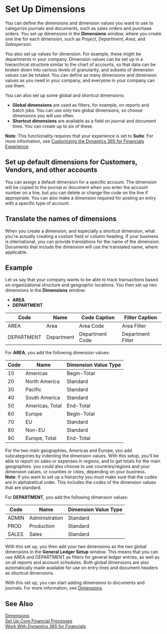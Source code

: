 <properties
                pageTitle="Set Up Dimensions| Financials"
                description="You can define the dimensions and dimension values you want to use to categorize journals and documents, such as sales orders and purchase orders."
                services="project-madeira"
                documentationCenter=""
                authors="bholtorf"/>

<tags
    ms.service="project-madeira"
    ms.topic="article"
    ms.devlang="na"
    ms.tgt_pltfrm="na"
    ms.workload="na"
    ms.date="12/08/2016"
    ms.author="bholtorf" />

# Set Up Dimensions
You can define the dimensions and dimension values you want to use to categorize journals and documents, such as sales orders and purchase orders. You set up dimensions in the **Dimensions** window, where you create one line for each dimension, such as *Project*, *Department*, *Area*, and *Salesperson*.

You also set up values for dimension. For example, these might be departments in your company. Dimension values can be set up in a hierarchical structure similar to the chart of accounts, so that data can be broken down into various levels of granularity, and subsets of dimension values can be totaled. You can define as many dimensions and dimension values as you need in your company, and everyone in your company can use them.

You can also set up some global and shortcut dimensions:  

- **Global dimensions** are used as filters, for example, on reports and batch jobs. You can use only two global dimensions, so choose dimensions you will use often.
- **Shortcut dimensions** are available as a field on journal and document lines. You can create up to six of these.  

**Note**: This functionality requires that your experience is set to **Suite**. For more information, see [Customizing the Dynamics 365 for Financials Experience](ui-experiences.md).

## Set up default dimensions for Customers, Vendors, and other accounts  
You can assign a default dimension for a specific account. The dimension will be copied to the journal or document when you enter the account number on a line, but you can delete or change the code on the line if appropriate. You can also make a dimension required for posting an entry with a specific type of account.  

## Translate the names of dimensions
When you create a dimension, and especially a shortcut dimension, what you're actually creating a custom field or column heading. If your business is international, you can provide translations for the name of the dimension. Documents that include the dimension will use the translated name, where applicable.   

## Example
Let us say that your company wants to be able to track transactions based on organizational structure and geographic locations. You then set up two dimensions in the **Dimensions** window:

- **AREA**  
- **DEPARTMENT**  

|Code |Name |Code Caption |Filter Caption|
|-----|-----|-------------|--------------|
|AREA |Area |Area Code    |Area Filter   |
|DEPARTMENT |Department |Department Code |Department Filter |


For **AREA**, you add the following dimension values:

|Code |Name |Dimension Value Type |
|-----|-----|---------------------|
|10   |Americas |Begin-Total |
|20   |  North America |Standard |
|30   |  Pacific |Standard |
|40   |  South America |Standard |
|50   |Americas, Total |End-Total |
|60   |Europe |Begin-Total |
|70   |  EU |Standard |
|80   |  Non-EU |Standard |
|90   |Europe, Total |End-Total |

For the two main geographies, Americas and Europe, you add subcategories by indenting the dimension values. With this setup, you'll be able to report on sales or expenses in regions, and to get totals for the main geographies. you could also choose to use countries/regions and your dimension values, or counties or cities, depending on your business.  
**Note**: If you want to set up a hierarchy you must make sure that the codes are in alphabetical order. This includes the codes of the dimension values that are standard.  

For **DEPARTMENT**, you add the following dimension values:

|Code |Name |Dimension Value Type |
|-----|-----|---------------------|
|ADMIN |Administration |Standard |
|PROD  |Production |Standard |
|SALES  |Sales |Standard |

With this set up, you then add your two dimensions as the two global dimensions in the **General Ledger Setup** window. This means that you can use AREA and DEPARTMENT as filters for general ledger entries, as well as on all reports and account schedules. Both global dimensions are also automatically made available for use on entry lines and document headers as shortcut dimensions.  

With this set up, you can start adding dimensions to documents and journals. For more information, see [Dimensions](finance-dimensions.md).  

## See Also  
[Dimensions](finance-dimensions.md)  
[Set Up Core Financial Processes](finance-setup-finance.md)  
[Work With Dynamics 365 for Financials](ui-work-product.md)
